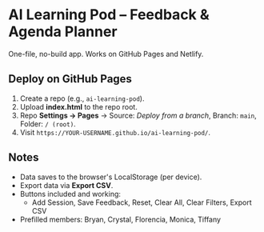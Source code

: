 
# AI Learning Pod – Feedback & Agenda Planner

One-file, no-build app. Works on GitHub Pages and Netlify.

## Deploy on GitHub Pages
1. Create a repo (e.g., `ai-learning-pod`).
2. Upload **index.html** to the repo root.
3. Repo **Settings → Pages** → Source: *Deploy from a branch*, Branch: `main`, Folder: `/ (root)`.
4. Visit `https://YOUR-USERNAME.github.io/ai-learning-pod/`.

## Notes
- Data saves to the browser's LocalStorage (per device).
- Export data via **Export CSV**.
- Buttons included and working:
  - Add Session, Save Feedback, Reset, Clear All, Clear Filters, Export CSV
- Prefilled members: Bryan, Crystal, Florencia, Monica, Tiffany
